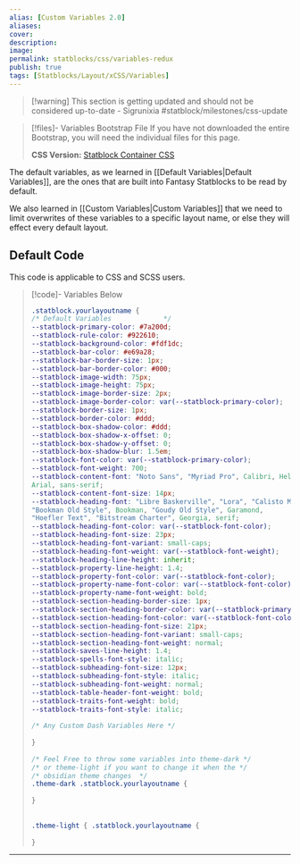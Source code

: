 ```yaml
---
alias: [Custom Variables 2.0]
aliases: 
cover: 
description: 
image: 
permalink: statblocks/css/variables-redux
publish: true
tags: [Statblocks/Layout/xCSS/Variables]
---
```


>[!warning] This section is getting updated and should not be considered up-to-date \- Sigrunixia
> #statblock/milestones/css-update

> [!files]- Variables Bootstrap File
> If you have not downloaded the entire Bootstrap, you will need the individual files for this page.
> 
> **CSS Version:** [Statblock Container CSS](https://github.com/valentine195/fantasy-statblocks/blob/gh-pages/docs/statblock-bootstrap/css/2-statblock-container.css)

The default variables, as we learned in [[Default Variables|Default Variables]], are the ones that are built into Fantasy Statblocks to be read by default. 

We also learned in [[Custom Variables|Custom Variables]] that we need to limit overwrites of these variables to a specific layout name, or else they will effect every default layout. 

## Default Code

This code is applicable to CSS and SCSS users.

>[!code]- Variables Below
> ```css
> .statblock.yourlayoutname {  
> /* Default Variables             */
> --statblock-primary-color: #7a200d;  
> --statblock-rule-color: #922610;  
> --statblock-background-color: #fdf1dc;  
> --statblock-bar-color: #e69a28;  
> --statblock-bar-border-size: 1px;  
> --statblock-bar-border-color: #000;  
> --statblock-image-width: 75px;  
> --statblock-image-height: 75px;  
> --statblock-image-border-size: 2px;  
> --statblock-image-border-color: var(--statblock-primary-color);  
> --statblock-border-size: 1px;  
> --statblock-border-color: #ddd;  
> --statblock-box-shadow-color: #ddd;  
> --statblock-box-shadow-x-offset: 0;  
> --statblock-box-shadow-y-offset: 0;  
> --statblock-box-shadow-blur: 1.5em;  
> --statblock-font-color: var(--statblock-primary-color);  
> --statblock-font-weight: 700;  
> --statblock-content-font: "Noto Sans", "Myriad Pro", Calibri, Helvetica,  
> Arial, sans-serif;  
> --statblock-content-font-size: 14px;  
> --statblock-heading-font: "Libre Baskerville", "Lora", "Calisto MT",  
> "Bookman Old Style", Bookman, "Goudy Old Style", Garamond,  
> "Hoefler Text", "Bitstream Charter", Georgia, serif;  
> --statblock-heading-font-color: var(--statblock-font-color);  
> --statblock-heading-font-size: 23px;  
> --statblock-heading-font-variant: small-caps;  
> --statblock-heading-font-weight: var(--statblock-font-weight);  
> --statblock-heading-line-height: inherit;  
> --statblock-property-line-height: 1.4;  
> --statblock-property-font-color: var(--statblock-font-color);  
> --statblock-property-name-font-color: var(--statblock-font-color);  
> --statblock-property-name-font-weight: bold;  
> --statblock-section-heading-border-size: 1px;  
> --statblock-section-heading-border-color: var(--statblock-primary-color);  
> --statblock-section-heading-font-color: var(--statblock-font-color);  
> --statblock-section-heading-font-size: 21px;  
> --statblock-section-heading-font-variant: small-caps;  
> --statblock-section-heading-font-weight: normal;  
> --statblock-saves-line-height: 1.4;  
> --statblock-spells-font-style: italic;  
> --statblock-subheading-font-size: 12px;  
> --statblock-subheading-font-style: italic;  
> --statblock-subheading-font-weight: normal;  
> --statblock-table-header-font-weight: bold;  
> --statblock-traits-font-weight: bold;  
> --statblock-traits-font-style: italic;  
>   
> /* Any Custom Dash Variables Here */ 
>   
> }  
>   
> /* Feel Free to throw some variables into theme-dark */  
> /* or theme-light if you want to change it when the */
> /* obsidian theme changes  */
> .theme-dark .statblock.yourlayoutname {  
>   
> }  
>   
>   
> .theme-light { .statblock.yourlayoutname {  
>      
> }
> ```

---
